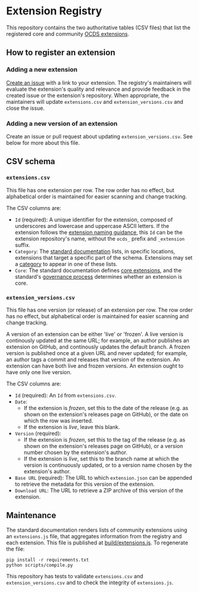 # Extension Registry

This repository contains the two authoritative tables (CSV files) that list the registered core and community [OCDS extensions](http://standard.open-contracting.org/latest/en/extensions/).

## How to register an extension

### Adding a new extension

[Create an issue](https://github.com/open-contracting/extension_registry/issues/new) with a link to your extension. The registry's maintainers will evaluate the extension's quality and relevance and provide feedback in the created issue or the extension's repository. When appropriate, the maintainers will update `extensions.csv` and `extension_versions.csv` and close the issue.

### Adding a new version of an extension

Create an issue or pull request about updating `extension_versions.csv`. See below for more about this file.

## CSV schema

### `extensions.csv`

This file has one extension per row. The row order has no effect, but alphabetical order is maintained for easier scanning and change tracking.

The CSV columns are:

* `Id` (required): A unique identifier for the extension, composed of underscores and lowercase and uppercase ASCII letters. If the extension follows the [extension naming guidance](https://github.com/open-contracting/standard_extension_template#naming-extension-repositories), this `Id` can be the extension repository's name, without the `ocds_` prefix and `_extension` suffix.
*  `Category`: The [standard documentation](http://standard.open-contracting.org/) lists, in specific locations, extensions that target a specific part of the schema. Extensions may set a [category](/schema/extensions-schema.json) to appear in one of these lists.
*  `Core`: The standard documentation defines [core extensions](http://standard.open-contracting.org/latest/en/extensions/), and the standard's [governance process](http://standard.open-contracting.org/latest/en/support/governance/) determines whether an extension is core.

### `extension_versions.csv`

This file has one version (or release) of an extension per row. The row order has no effect, but alphabetical order is maintained for easier scanning and change tracking.

A version of an extension can be either 'live' or 'frozen'. A live version is continously updated at the same URL; for example, an author publishes an extension on GitHub, and continously updates the default branch. A frozen version is published once at a given URL and never updated; for example, an author tags a commit and releases that version of the extension. An extension can have both live and frozen versions. An extension ought to have only one live version.

The CSV columns are:

* `Id` (required): An `Id` from `extensions.csv`.
* `Date`:
  * If the extension is *frozen*, set this to the date of the release (e.g. as shown on the extension's releases page on GitHub), or the date on which the row was inserted.
  * If the extension is *live*, leave this blank.
* `Version` (required):
  * If the extension is *frozen*, set this to the tag of the release (e.g. as shown on the extension's releases page on GitHub), or a version number chosen by the extension's author.
  * If the extension is *live*, set this to the branch name at which the version is continuously updated, or to a version name chosen by the extension's author.
* `Base URL` (required): The URL to which `extension.json` can be appended to retrieve the metadata for this version of the extension.
* `Download URL`: The URL to retrieve a ZIP archive of this version of the extension.

## Maintenance

The standard documentation renders lists of community extensions using an `extensions.js` file, that aggregates information from the registry and each extension. This file is published at [build/extensions.js](/build/extensions.js). To regenerate the file:

    pip install -r requirements.txt
    python scripts/compile.py

This repository has tests to validate `extensions.csv` and `extension_versions.csv` and to check the integrity of `extensions.js`.
